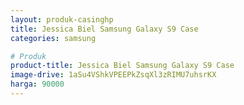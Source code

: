 ```yaml
---
layout: produk-casinghp
title: Jessica Biel Samsung Galaxy S9 Case
categories: samsung

# Produk
product-title: Jessica Biel Samsung Galaxy S9 Case
image-drive: 1aSu4VShkVPEEPkZsqXl3zRIMU7uhsrKX
harga: 90000
---
```

